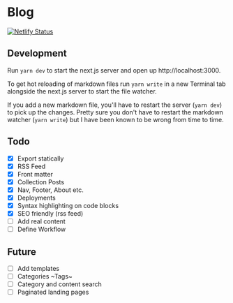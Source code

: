 # Blog

[![Netlify Status](https://api.netlify.com/api/v1/badges/2a913231-0af5-4b33-a972-e09376633675/deploy-status)](https://app.netlify.com/sites/imagine-analytics-eng-blog/deploys)

## Development

Run `yarn dev` to start the next.js server and open up http://localhost:3000.

To get hot reloading of markdown files run `yarn write` in a new Terminal tab
alongside the next.js server to start the file watcher.

If you add a new markdown file, you'll have to restart the server (`yarn dev`)
to pick up the changes. Pretty sure you don't have to restart the markdown
watcher (`yarn write`) but I have been known to be wrong from time to time.

## Todo

- [x] Export statically
- [x] RSS Feed
- [x] Front matter
- [x] Collection Posts
- [x] Nav, Footer, About etc.
- [x] Deployments
- [x] Syntax highlighting on code blocks
- [x] SEO friendly (rss feed)
- [ ] Add real content
- [ ] Define Workflow

## Future

- [ ] Add templates
- [ ] Categories ~Tags~
- [ ] Category and content search
- [ ] Paginated landing pages
